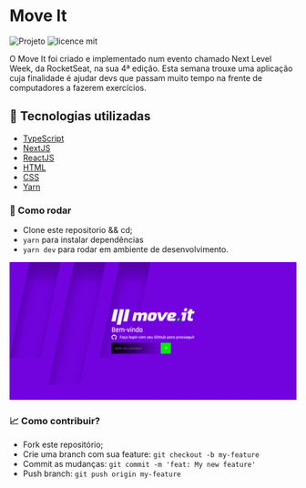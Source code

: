 # Move It

![Projeto](https://img.shields.io/badge/joaovictor3g-moveit-dark)
![licence mit](https://img.shields.io/badge/license-MIT-green)

<p>O Move It foi criado e implementado num evento chamado Next Level Week, da RocketSeat, na sua 4ª edição. Esta semana trouxe uma aplicação cuja finalidade é ajudar devs que passam muito tempo na frente de computadores a fazerem exercícios.</p>

## 🚀 Tecnologias utilizadas

- [TypeScript](https://www.typescriptlang.org/)
- [NextJS](https://nextjs.org/)
- [ReactJS](https://reactjs.org/)
- [HTML](https://developer.mozilla.org/pt-BR/docs/Web/HTML)
- [CSS](https://developer.mozilla.org/pt-BR/docs/Web/CSS)
- [Yarn](https://yarnpkg.com/)

### 🔨 Como rodar
- Clone este repositorio && cd;
- `yarn` para instalar dependências
- `yarn dev` para rodar em ambiente de desenvolvimento.

<img src="./public/move-it.gif">


### 📈 Como contribuir?
- Fork este repositório;
- Crie uma branch com sua feature: `git checkout -b my-feature`
- Commit as mudanças: `git commit -m 'feat: My new feature'`
- Push branch: `git push origin my-feature`
